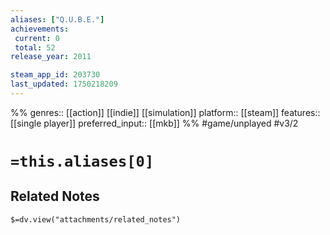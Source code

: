 ```yaml
---
aliases: ["Q.U.B.E."]
achievements:
 current: 0
 total: 52
release_year: 2011

steam_app_id: 203730
last_updated: 1750218209
---
```

%%
genres:: [[action]] [[indie]] [[simulation]]
platform:: [[steam]]
features:: [[single player]]
preferred_input:: [[mkb]]
%%
#game/unplayed
#v3/2

# `=this.aliases[0]`
## Related Notes
`$=dv.view("attachments/related_notes")`